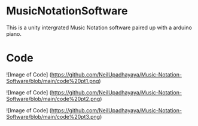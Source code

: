 # MusicNotationSoftware
This is a unity intergrated Music Notation software paired up with a arduino piano.
# Code
![Image of Code] (https://github.com/NeilUpadhayaya/Music-Notation-Software/blob/main/code%20pt1.png)

![Image of Code] (https://github.com/NeilUpadhayaya/Music-Notation-Software/blob/main/code%20pt2.png)

![Image of Code] (https://github.com/NeilUpadhayaya/Music-Notation-Software/blob/main/code%20pt3.png)


